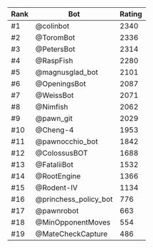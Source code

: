 Rank|Bot|Rating
---|---|---
#1|@colinbot|2340
#2|@ToromBot|2336
#3|@PetersBot|2314
#4|@RaspFish|2280
#5|@magnusglad_bot|2101
#6|@OpeningsBot|2087
#7|@WeissBot|2071
#8|@Nimfish|2062
#9|@pawn_git|2029
#10|@Cheng-4|1953
#11|@pawnocchio_bot|1842
#12|@ColossusBOT|1688
#13|@FataliiBot|1532
#14|@RootEngine|1366
#15|@Rodent-IV|1134
#16|@princhess_policy_bot|776
#17|@pawnrobot|663
#18|@MinOpponentMoves|554
#19|@MateCheckCapture|486
